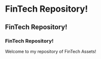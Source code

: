 # FinTech Repository!

## FinTech Repository!

### FinTech Repository!

Welcome to my repository of FinTech Assets!